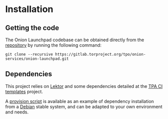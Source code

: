# Installation

## Getting the code

The Onion Launchpad codebase can be obtained directly from the [repository][]
by running the following command:

    git clone --recursive https://gitlab.torproject.org/tpo/onion-services/onion-launchpad.git

[repository]: https://gitlab.torproject.org/tpo/onion-services/onion-launchpad

## Dependencies

This project relies on [Lektor](https://www.getlektor.com/)
and some dependencies detailed at the
[TPA CI templates](https://gitlab.torproject.org/tpo/tpa/ci-templates) project.

A [provision script][] is available as an example of dependency
installation from a [Debian][] stable system, and can be adapted to your own environment
and needs.

[provision script]: https://gitlab.torproject.org/tpo/onion-services/onion-launchpad/-/blob/main/scripts/provision?ref_type=heads
[Debian]: https://www.debian.org

